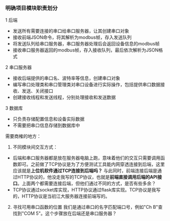 ### 明确项目模块职责划分

1 后端
- 发送所有需要连接的串口给串口服务器，让其创建串口对象
- 接收前端JSON命令，将其解析为modbus帧，存入发送队列
- 将发送队列给串口服务器，串口服务器处理后会返回设备信息的modbus帧
- 接收串口服务器返回的modbus帧，存入接收队列，最后依次解析为JSON格式


2 串口服务器
- 接收后端提供的串口名、波特率等信息，创建串口对象
- 编写串口处理类和串口管理类对串口设备进行实际操作，包括提供串口数据接收、发送、关闭接口
- 创建接收线程和发送线程，分别处理接收和发送数据

3 数据库
- 只负责存储配置信息和设备实际数据
- 不需要把串口信息存储到数据库中

需要商榷的地方：
1. 不同模块间交互方式：
- 后端和串口服务器都是放在服务器电脑上跑，意味着他们的交互只需要调用函数即可。之前做了TCP协议是为了方便测试工具能内网穿透连接到后端，这里应该就是**上位机软件通过TCP连接到后端吗？** 与此同时，前端连接后端是通过HTTP协议的，他没走我写的TCP协议，也就是**前端直接调用后端的API接口**。上面两个都需要连接后端，但他们通过不同的方式，是否有些多余？
- TCP协议通过socket库实现，HTTP协议通过flask库实现。TCP协议是我写的，HTTP协议是当初江大服务器连接前端写的。

2. 寻找可用串口函数的位置
我们是通过串口的名字匹配端口号，例如"Ch B"查找到"COM 5"。这个步骤放在后端还是串口服务器？